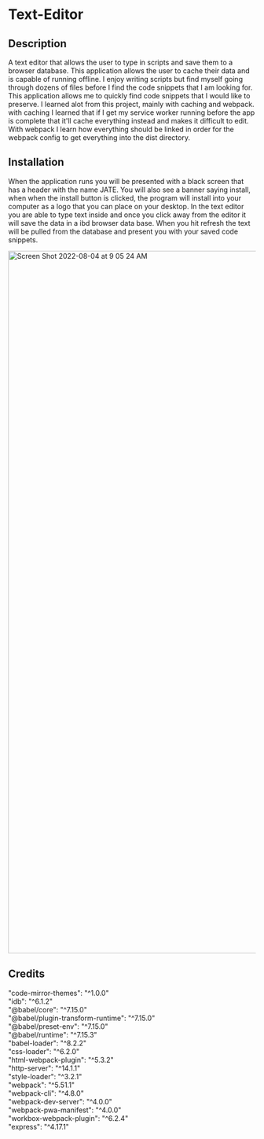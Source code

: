 
# Text-Editor

## Description

A text editor that allows the user to type in scripts and save them to a browser database. This application allows the user to cache their data and is 
capable of running offline. I enjoy writing scripts but find myself going through dozens of files before I find the code snippets that I am looking for.
This application allows me to quickly find code snippets that I would like to preserve. I learned alot from this project, mainly with caching and webpack.
with caching I learned that if I get my service worker running before the app is complete that it'll cache everything instead and makes it difficult to edit.
With webpack I learn how everything should be linked in order for the webpack config to get everything into the dist directory.


## Installation

When the application runs you will be presented with a black screen that has a header with the name JATE. You will also see a banner saying install, when
when the install button is clicked, the program will install into your computer as a logo that you can place on your desktop. In the text editor you are 
able to type text inside and once you click away from the editor it will save the data in a ibd browser data base. When you hit refresh the text will be 
pulled from the database and present you with your saved code snippets.




<img width="1429" alt="Screen Shot 2022-08-04 at 9 05 24 AM" src="https://user-images.githubusercontent.com/88277371/182867723-ca3f0e9d-fc94-45c2-8e9a-a66d2e74ef3a.png">




## Credits

"code-mirror-themes": "^1.0.0" <br>
 "idb": "^6.1.2"<br>
 "@babel/core": "^7.15.0"<br>
 "@babel/plugin-transform-runtime": "^7.15.0"<br>
 "@babel/preset-env": "^7.15.0"<br>
 "@babel/runtime": "^7.15.3"<br>
  "babel-loader": "^8.2.2"<br>
  "css-loader": "^6.2.0"<br>
  "html-webpack-plugin": "^5.3.2"<br>
  "http-server": "^14.1.1"<br>
  "style-loader": "^3.2.1"<br>
  "webpack": "^5.51.1"<br>
  "webpack-cli": "^4.8.0"<br>
  "webpack-dev-server": "^4.0.0"<br>
  "webpack-pwa-manifest": "^4.0.0"<br>
  "workbox-webpack-plugin": "^6.2.4"<br>
  "express": "^4.17.1"<br>




























